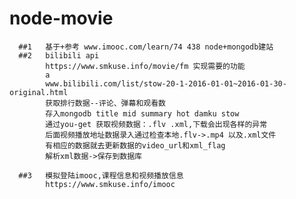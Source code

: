 # node-movie

      ##1   基于+参考 www.imooc.com/learn/74 438 node+mongodb建站
      ##2   bilibili api 
            https://www.smkuse.info/movie/fm 实现需要的功能
            a
            www.bilibili.com/list/stow-20-1-2016-01-01~2016-01-30-original.html 
            获取排行数据--评论、弹幕和观看数
            存入mongodb title mid summary hot damku stow
            通过you-get 获取视频数据：.flv .xml,下载会出现各样的异常
            后面视频播放地址数据录入通过检查本地.flv->.mp4 以及.xml文件
            有相应的数据就去更新数据的video_url和xml_flag
            解析xml数据->保存到数据库
      
      ##3   模拟登陆imooc,课程信息和视频播放信息
            https://www.smkuse.info/imooc
